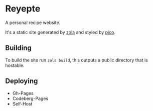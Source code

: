 # Reyepte

A personal recipe website.

It's a static site generated by [zola](https://getzola.org) and styled by [pico](https://picocss.com/).

## Building

To build the site run `zola build`, this outputs a public directory that is hostable.

## Deploying

- Gh-Pages
- Codeberg-Pages
- Self-Host
